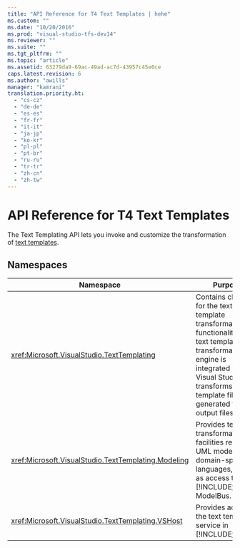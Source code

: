 ```yaml
---
title: "API Reference for T4 Text Templates | hehe"
ms.custom: ""
ms.date: "10/20/2016"
ms.prod: "visual-studio-tfs-dev14"
ms.reviewer: ""
ms.suite: ""
ms.tgt_pltfrm: ""
ms.topic: "article"
ms.assetid: 63279da9-69ac-49ad-ac7d-43957c45e0ce
caps.latest.revision: 6
ms.author: "awills"
manager: "kamrani"
translation.priority.ht: 
  - "cs-cz"
  - "de-de"
  - "es-es"
  - "fr-fr"
  - "it-it"
  - "ja-jp"
  - "ko-kr"
  - "pl-pl"
  - "pt-br"
  - "ru-ru"
  - "tr-tr"
  - "zh-cn"
  - "zh-tw"
---
```

# API Reference for T4 Text Templates
The Text Templating API lets you invoke and customize the transformation of [text templates](../modeling/code-generation-and-t4-text-templates.md).  
  
## Namespaces  
  
|Namespace|Purpose|  
|---------------|-------------|  
|<xref:Microsoft.VisualStudio.TextTemplating>|Contains classes for the text template transformation functionality. The text template transformation engine is integrated into Visual Studio, and transforms text template files into generated text output files.|  
|<xref:Microsoft.VisualStudio.TextTemplating.Modeling>|Provides text transformation facilities related to UML models and domain-specific languages, such as access to [!INCLUDE[vsprvs](../code-quality/includes/vsprvs_md.md)] ModelBus.|  
|<xref:Microsoft.VisualStudio.TextTemplating.VSHost>|Provides access to the text templating service in [!INCLUDE[vsprvs](../code-quality/includes/vsprvs_md.md)].|